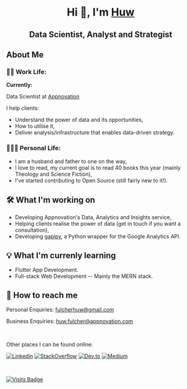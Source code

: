<h1 align="center">Hi 👋, I'm <a href="https://huwfulcher.com">Huw</a></h1>
<h2 align="center">Data Scientist, Analyst and Strategist</h2>

## About Me
### 👨‍💻 Work Life:
<strong>Currently:</strong> 

Data Scientist at [Appnovation](https://appnovation.com)

I help clients:
- Understand the power of data and its opportunities,
- How to utilise it,
- Deliver analysis/infrastructure that enables data-driven strategy.

### 👨‍👩‍👦 Personal Life:
- I am a husband and father to one on the way, 
- I love to read, my current goal is to read 40 books this year (mainly Theology and Science Fiction), 
- I've started contributing to Open Source (still fairly new to it!).


## 🛠️ What I'm working on
- Developing Appnovation's Data, Analytics and Insights service,
- Helping clients realise the power of data (get in touch if you want a consultation),
- Developing [gapipy](https://github.com/HFulcher/gapipy), a Python wrapper for the Google Analytics API.

## 💡 What I'm currenly learning
- Flutter App Development.
- Full-stack Web Development -- Mainly the MERN stack.

## 📮 How to reach me
Personal Enquiries: [fulcherhuw@gmail.com](mailto:fulcherhuw@gmail.com)

Business Enquiries: [huw.fulcher@appnovation.com](mailto:huw.fulcher@appnovation.com)

</br>

Other places I can be found online:

[![Linkedin](https://img.shields.io/badge/linkedin-%230077B5.svg?&style=flat-square&logo=linkedin&logoColor=white&link=https://www.linkedin.com/in/huwfulcher/)](https://www.linkedin.com/in/huwfulcher/)
[![StackOverflow](https://img.shields.io/badge/-StackOverflow-orange?style=flat-square&logo=stackoverflow&logoColor=white&link=https://stackoverflow.com/users/3752895/hfulcher)](https://stackoverflow.com/users/3752895/hfulcher)
[![Dev.to](https://img.shields.io/badge/-DEV.TO-black?style=flat-square&logo=dev&logoColor=white&link=https://dev.to/huwfulcher)](https://dev.to/huwfulcher)
[![Medium](https://img.shields.io/badge/-Medium-black?style=flat-square&logo=medium&logoColor=white&link=https://medium.com/@huwfulcher)](https://medium.com/@huwfulcher)

</br>

[![Visits Badge](https://badges.pufler.dev/visits/hfulcher/hfulcher)](https://badges.pufler.dev)
